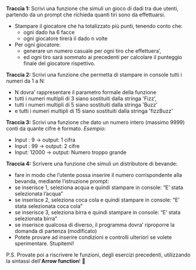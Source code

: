 
**Traccia 1:**
Scrivi una funzione che simuli un gioco di dadi tra due utenti, partendo da un prompt che richieda quanti tiri sono da effettuarsi.  
- Stampare il giocatore che ha totalizzato più punti, tenendo conto che:
   - ogni dado ha 6 facce
   - ogni giocatore tirerà il dado n volte
- Per ogni giocatore:
   - generare un numero casuale per ogni tiro che effettuera’,
   - ed ogni tiro sarà sommato ai precedenti per calcolare il punteggio finale del giocatore rispettivo.

**Traccia 2:**
Scrivi una funzione che permetta di stampare in console tutti i numeri da 1 a N:
- N dovra’ rappresentare il parametro formale della funzione
- tutti i numeri multipli di 3 siano sostituiti dalla stringa 'Fizz',
- tutti i numeri multipli di 5 siano sostituiti dalla stringa 'Buzz'
- e tutti i numeri multipli di 15 siano sostituiti dalla stringa 'fizzBuzz'

**Traccia 3:**
Scrivi una funzione che dato un numero intero (massimo 9999) conti da quante cifre è formato.
*Esempio:*
- Input : 9 → output: 1 cifra
- Input : 99 → output: 2 cifre
- Input: 12000 → output: Numero troppo grande

**Traccia 4:**
Scrivere una funzione che simuli un distributore di bevande:
- fare in modo che l’utente possa inserire il numero corrispondente alla bevanda, mediante l’istruzione prompt:
- se inserisce 1, seleziona acqua e quindi stampare in console: “E’ stata selezionata l’acqua”
- se inserisce 2, seleziona coca cola e quindi stampare in console: “E’ stata selezionata coca cola”
- se inserisce 3, seleziona birra e quindi stampare in console: “E’ stata selezionata birra”
- se inserisce qualcosa di diverso, il programma dovra’ riproporre la domanda di partenza (modificato)
- Potete provare ad inserire condizioni e controlli ulteriori se volete sperimentare. Stupitemi!

P.S. Provate poi a riscrivere le funzioni, degli esercizi precedenti, utilizzando la sintassi dell'**Arrow function**! 🚀
